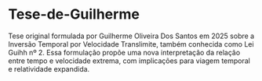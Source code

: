 # Tese-de-Guilherme
Tese original formulada por Guilherme  Oliveira Dos Santos em 2025 sobre a Inversão Temporal por Velocidade Translimite, também conhecida como Lei Guihh nº 2. Essa formulação propõe uma nova interpretação da relação entre tempo e velocidade extrema, com implicações para viagem temporal e relatividade expandida.
